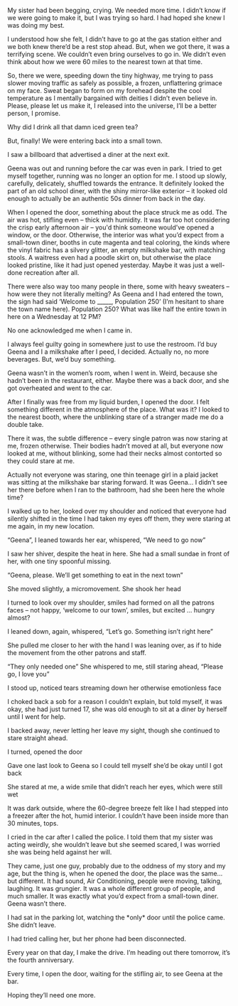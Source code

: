 My sister had been begging, crying. We needed more time. I didn’t know if we were going to make it, but I was trying so hard. I had hoped she knew I was doing my best.

I understood how she felt, I didn’t have to go at the gas station either and we both knew there’d be a rest stop ahead. But, when we got there, it was a terrifying scene. We couldn’t even bring ourselves to go in. We didn’t even think about how we were 60 miles to the nearest town at that time.

So, there we were, speeding down the tiny highway, me trying to pass slower moving traffic as safely as possible, a frozen, unflattering grimace on my face. Sweat began to form on my forehead despite the cool temperature as I mentally bargained with deities I didn’t even believe in. Please, please let us make it, I released into the universe, I’ll be a better person, I promise.

Why did I drink all that damn iced green tea?

But, finally! We were entering back into a small town.

I saw a billboard that advertised a diner at the next exit. 

Geena was out and running before the car was even in park. I tried to get myself together, running was no longer an option for me. I stood up slowly, carefully, delicately, shuffled towards the entrance. It definitely looked the part of an old school diner, with the shiny mirror-like exterior – it looked old enough to actually be an authentic 50s dinner from back in the day.

When I opened the door, something about the place struck me as odd. The air was hot, stifling even – thick with humidity. It was far too hot considering the crisp early afternoon air – you'd think someone would’ve opened a window, or the door. Otherwise, the interior was what you’d expect from a small-town diner, booths in cute magenta and teal coloring, the kinds where the vinyl fabric has a silvery glitter, an empty milkshake bar, with matching stools. A waitress even had a poodle skirt on, but otherwise the place looked pristine, like it had just opened yesterday. Maybe it was just a well-done recreation after all.

There were also way too many people in there, some with heavy sweaters – how were they not literally melting? As Geena and I had entered the town, the sign had said ‘Welcome to \_\_\_\_\_, Population 250’ (I’m hesitant to share the town name here). Population 250? What was like half the entire town in here on a Wednesday at 12 PM? 

No one acknowledged me when I came in.

I always feel guilty going in somewhere just to use the restroom. I’d buy Geena and I a milkshake after I peed, I decided. Actually no, no more beverages. But, we’d buy something.

Geena wasn’t in the women’s room, when I went in. Weird, because she hadn’t been in the restaurant, either. Maybe there was a back door, and she got overheated and went to the car.

After I finally was free from my liquid burden, I opened the door. I felt something different in the atmosphere of the place. What was it? I looked to the nearest booth, where the unblinking stare of a stranger made me do a double take.

There it was, the subtle difference – every single patron was now staring at me, frozen otherwise. Their bodies hadn’t moved at all, but everyone now looked at me, without blinking, some had their necks almost contorted so they could stare at me.

Actually not everyone was staring, one thin teenage girl in a plaid jacket was sitting at the milkshake bar staring forward. It was Geena... I didn’t see her there before when I ran to the bathroom, had she been here the whole time?

I walked up to her, looked over my shoulder and noticed that everyone had silently shifted in the time I had taken my eyes off them, they were staring at me again, in my new location.

“Geena”, I leaned towards her ear, whispered, “We need to go now”

I saw her shiver, despite the heat in here. She had a small sundae in front of her, with one tiny spoonful missing.

“Geena, please. We’ll get something to eat in the next town”

She moved slightly, a micromovement. She shook her head  

I turned to look over my shoulder, smiles had formed on all the patrons faces – not happy, ‘welcome to our town’, smiles, but excited ... hungry almost?

I leaned down, again, whispered, “Let’s go. Something isn’t right here”

She pulled me closer to her with the hand I was leaning over, as if to hide the movement from the other patrons and staff.

“They only needed one” She whispered to me, still staring ahead, “Please go, I love you”

I stood up, noticed tears streaming down her otherwise emotionless face

I choked back a sob for a reason I couldn’t explain, but told myself, it was okay, she had just turned 17, she was old enough to sit at a diner by herself until I went for help. 

I backed away, never letting her leave my sight, though she continued to stare straight ahead.

I turned, opened the door

Gave one last look to Geena so I could tell myself she’d be okay until I got back

She stared at me, a wide smile that didn’t reach her eyes, which were still wet

It was dark outside, where the 60-degree breeze felt like I had stepped into a freezer after the hot, humid interior. I couldn’t have been inside more than 30 minutes, tops.

I cried in the car after I called the police. I told them that my sister was acting weirdly, she wouldn’t leave but she seemed scared, I was worried she was being held against her will.

They came, just one guy, probably due to the oddness of my story and my age, but the thing is, when he opened the door, the place was the same... but different. It had sound, Air Conditioning, people were moving, talking, laughing. It was grungier. It was a whole different group of people, and much smaller. It was exactly what you’d expect from a small-town diner.  Geena wasn’t there.

I had sat in the parking lot, watching the \*only\* door until the police came. She didn’t leave.

I had tried calling her, but her phone had been disconnected.

Every year on that day, I make the drive. I’m heading out there tomorrow, it’s the fourth anniversary.

Every time, I open the door, waiting for the stifling air, to see Geena at the bar. 

Hoping they’ll need one more.